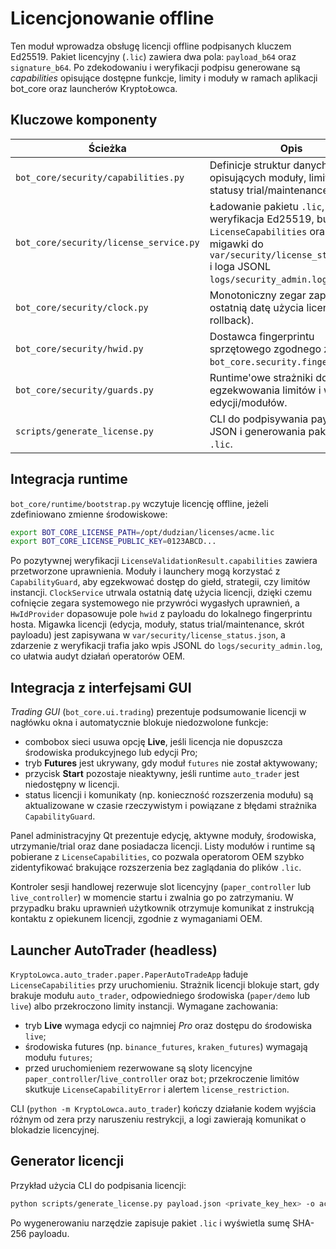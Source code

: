 # Licencjonowanie offline

Ten moduł wprowadza obsługę licencji offline podpisanych kluczem Ed25519. Pakiet
licencyjny (`.lic`) zawiera dwa pola: `payload_b64` oraz `signature_b64`. Po
zdekodowaniu i weryfikacji podpisu generowane są *capabilities* opisujące dostępne
funkcje, limity i moduły w ramach aplikacji bot_core oraz launcherów KryptoŁowca.

## Kluczowe komponenty

| Ścieżka | Opis |
| --- | --- |
| `bot_core/security/capabilities.py` | Definicje struktur danych opisujących moduły, limity i statusy trial/maintenance. |
| `bot_core/security/license_service.py` | Ładowanie pakietu `.lic`, weryfikacja Ed25519, budowa `LicenseCapabilities` oraz zapis migawki do `var/security/license_status.json` i loga JSONL `logs/security_admin.log`. |
| `bot_core/security/clock.py` | Monotoniczny zegar zapisujący ostatnią datę użycia licencji (anti-rollback). |
| `bot_core/security/hwid.py` | Dostawca fingerprintu sprzętowego zgodnego z `bot_core.security.fingerprint`. |
| `bot_core/security/guards.py` | Runtime'owe strażniki do egzekwowania limitów i wymagań edycji/modułów. |
| `scripts/generate_license.py` | CLI do podpisywania payloadów JSON i generowania pakietów `.lic`. |

## Integracja runtime

`bot_core/runtime/bootstrap.py` wczytuje licencję offline, jeżeli zdefiniowano
zmienne środowiskowe:

```bash
export BOT_CORE_LICENSE_PATH=/opt/dudzian/licenses/acme.lic
export BOT_CORE_LICENSE_PUBLIC_KEY=0123ABCD...
```

Po pozytywnej weryfikacji `LicenseValidationResult.capabilities` zawiera
przetworzone uprawnienia. Moduły i launchery mogą korzystać z
`CapabilityGuard`, aby egzekwować dostęp do giełd, strategii, czy limitów
instancji. `ClockService` utrwala ostatnią datę użycia licencji, dzięki czemu
cofnięcie zegara systemowego nie przywróci wygasłych uprawnień, a
`HwIdProvider` dopasowuje pole `hwid` z payloadu do lokalnego fingerprintu
hosta. Migawka licencji (edycja, moduły, status trial/maintenance, skrót
payloadu) jest zapisywana w `var/security/license_status.json`, a zdarzenie
z weryfikacji trafia jako wpis JSONL do `logs/security_admin.log`, co
ułatwia audyt działań operatorów OEM.

## Integracja z interfejsami GUI

*Trading GUI* (`bot_core.ui.trading`) prezentuje podsumowanie licencji w
nagłówku okna i automatycznie blokuje niedozwolone funkcje:

- combobox sieci usuwa opcję **Live**, jeśli licencja nie dopuszcza środowiska
  produkcyjnego lub edycji Pro;
- tryb **Futures** jest ukrywany, gdy moduł `futures` nie został aktywowany;
- przycisk **Start** pozostaje nieaktywny, jeśli runtime `auto_trader` jest
  niedostępny w licencji.
- status licencji i komunikaty (np. konieczność rozszerzenia modułu) są
  aktualizowane w czasie rzeczywistym i powiązane z błędami strażnika
  `CapabilityGuard`.

Panel administracyjny Qt prezentuje edycję, aktywne moduły, środowiska,
utrzymanie/trial oraz dane posiadacza licencji. Listy modułów i runtime są
pobierane z `LicenseCapabilities`, co pozwala operatorom OEM szybko
zidentyfikować brakujące rozszerzenia bez zaglądania do plików `.lic`.

Kontroler sesji handlowej rezerwuje slot licencyjny (`paper_controller` lub
`live_controller`) w momencie startu i zwalnia go po zatrzymaniu. W przypadku
braku uprawnień użytkownik otrzymuje komunikat z instrukcją kontaktu z opiekunem
licencji, zgodnie z wymaganiami OEM.

## Launcher AutoTrader (headless)

`KryptoLowca.auto_trader.paper.PaperAutoTradeApp` ładuje `LicenseCapabilities` przy
uruchomieniu. Strażnik licencji blokuje start, gdy brakuje modułu `auto_trader`,
odpowiedniego środowiska (`paper/demo` lub `live`) albo przekroczono limity
instancji. Wymagane zachowania:

- tryb **Live** wymaga edycji co najmniej *Pro* oraz dostępu do środowiska `live`;
- środowiska futures (np. `binance_futures`, `kraken_futures`) wymagają modułu
  `futures`;
- przed uruchomieniem rezerwowane są sloty licencyjne `paper_controller`/`live_controller`
  oraz `bot`; przekroczenie limitów skutkuje `LicenseCapabilityError` i alertem
  `license_restriction`.

CLI (`python -m KryptoLowca.auto_trader`) kończy działanie kodem wyjścia różnym od
zera przy naruszeniu restrykcji, a logi zawierają komunikat o blokadzie licencyjnej.

## Generator licencji

Przykład użycia CLI do podpisania licencji:

```bash
python scripts/generate_license.py payload.json <private_key_hex> -o acme.lic --verify <public_key_hex>
```

Po wygenerowaniu narzędzie zapisuje pakiet `.lic` i wyświetla sumę SHA-256
payloadu.
